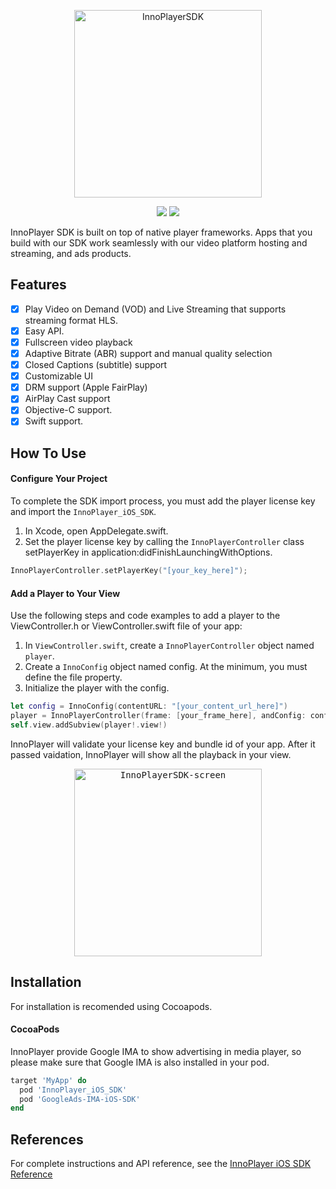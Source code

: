 <p align="center">
<img src="https://i.postimg.cc/bv0dB2fK/logo.png" alt="InnoPlayerSDK" title="InnoPlayerSDK" width="300"/>
</p>

<p align="center">
<a href="https://cocoapods.org/pods/InnoPlayer_iOS_SDK"><img src="https://img.shields.io/cocoapods/v/InnoPlayer_iOS_SDK.svg?style=flat"></a>
<a href="https://cocoapods.org/pods/InnoPlayer_iOS_SDK"><img src="https://img.shields.io/cocoapods/p/InnoPlayer_iOS_SDK.svg?style=flat"></a>
</p>

InnoPlayer SDK is built on top of native player frameworks. Apps that you build with our SDK work seamlessly with our video platform hosting and streaming, and ads products.

## Features
- [x] Play Video on Demand (VOD) and Live Streaming that supports streaming format HLS.
- [x] Easy API.
- [x] Fullscreen video playback
- [x] Adaptive Bitrate (ABR) support and manual quality selection
- [x] Closed Captions (subtitle) support
- [x] Customizable UI
- [x] DRM support (Apple FairPlay)
- [x] AirPlay Cast support
- [x] Objective-C support.
- [x] Swift support.
 
## How To Use

#### Configure Your Project

To complete the SDK import process, you must add the player license key and import the `InnoPlayer_iOS_SDK`.
1. In Xcode, open AppDelegate.swift.
2. Set the player license key by calling the `InnoPlayerController` class setPlayerKey in application:didFinishLaunchingWithOptions.


```swift
InnoPlayerController.setPlayerKey("[your_key_here]");
```


#### Add a Player to Your View

Use the following steps and code examples to add a player to the ViewController.h or ViewController.swift file of your app:

1. In `ViewController.swift`, create a `InnoPlayerController` object named `player`.
2. Create a `InnoConfig` object named config. At the minimum, you must define the file property.
3. Initialize the player with the config.


```swift
let config = InnoConfig(contentURL: "[your_content_url_here]")
player = InnoPlayerController(frame: [your_frame_here], andConfig: config)
self.view.addSubview(player!.view!)
```

InnoPlayer will validate your license key and bundle id of your app. After it passed vaidation, InnoPlayer will show all the playback in your view.


<p align="center">
<kbd><img src="https://i.postimg.cc/63DqmV1L/Simulator-Screen-Shot-i-Phone-SE-2nd-generation-2021-07-09-at-11-48-59.png" alt="InnoPlayerSDK-screen" title="InnoPlayerSDK-screen" width="300"/></kbd>
</p>


## Installation

For installation is recomended using Cocoapods.

#### CocoaPods

InnoPlayer provide Google IMA to show advertising in media player, so please make sure that Google IMA is also installed in your pod.

```ruby
target 'MyApp' do
  pod 'InnoPlayer_iOS_SDK'
  pod 'GoogleAds-IMA-iOS-SDK'
end
```

## References

For complete instructions and API reference, see the [InnoPlayer iOS SDK Reference](https://innoplayer.co/documentation/innoplayer-ios-sdk/index)